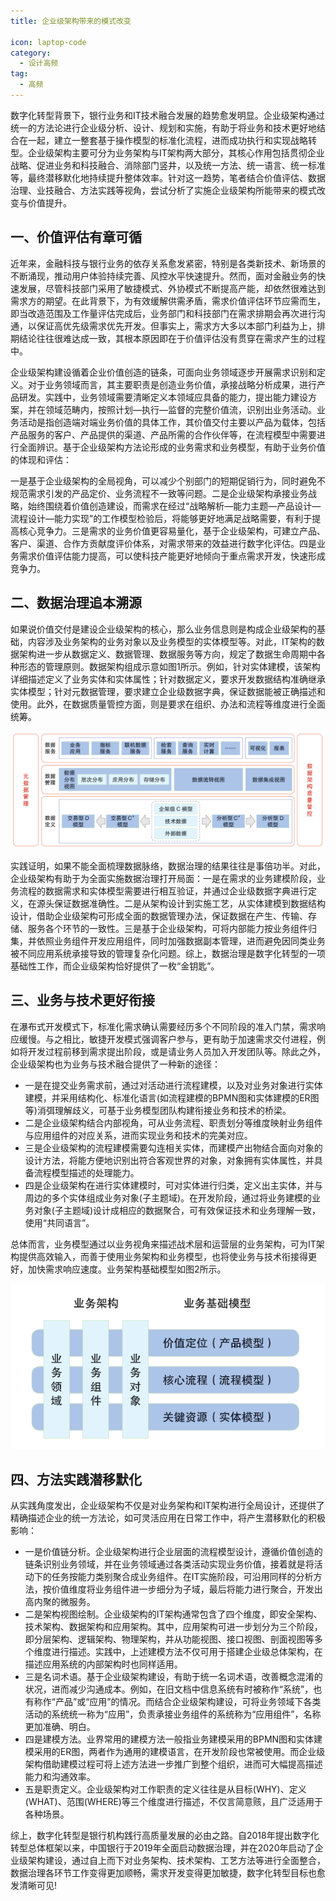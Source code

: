 ```yaml
---
title: 企业级架构带来的模式改变

icon: laptop-code
category:
  - 设计高频
tag:
  - 高频
---
```


数字化转型背景下，银行业务和IT技术融合发展的趋势愈发明显。企业级架构通过统一的方法论进行企业级分析、设计、规划和实施，有助于将业务和技术更好地结合在一起，建立一整套基于操作模型的标准化流程，进而成功执行和实现战略转型。企业级架构主要可分为业务架构与IT架构两大部分，其核心作用包括贯彻企业战略、促进业务和科技融合、消除部门竖井，以及统一方法、统一语言、统一标准等，最终潜移默化地持续提升整体效率。针对这一趋势，笔者结合价值评估、数据治理、业技融合、方法实践等视角，尝试分析了实施企业级架构所能带来的模式改变与价值提升。

## 一、价值评估有章可循

近年来，金融科技与银行业务的依存关系愈发紧密，特别是各类新技术、新场景的不断涌现，推动用户体验持续完善、风控水平快速提升。然而，面对金融业务的快速发展，尽管科技部门采用了敏捷模式、外协模式不断提高产能，却依然很难达到需求方的期望。在此背景下，为有效缓解供需矛盾，需求价值评估环节应需而生，即当改造范围及工作量评估完成后，业务部门和科技部门在需求排期会再次进行沟通，以保证高优先级需求优先开发。但事实上，需求方大多以本部门利益为上，排期结论往往很难达成一致，其根本原因即在于价值评估没有贯穿在需求产生的过程中。

企业级架构建设循着企业价值创造的链条，可面向业务领域逐步开展需求识别和定义。对于业务领域而言，其主要职责是创造业务价值，承接战略分析成果，进行产品研发。实践中，业务领域需要清晰定义本领域应具备的能力，提出能力建设方案，并在领域范畴内，按照计划—执行—监督的完整价值流，识别出业务活动。业务活动是指创造端对端业务价值的具体工作，其价值交付主要以产品为载体，包括产品服务的客户、产品提供的渠道、产品所需的合作伙伴等，在流程模型中需要进行全面辨识。基于企业级架构方法论形成的业务需求和业务模型，有助于业务价值的体现和评估：

一是基于企业级架构的全局视角，可以减少个别部门的短期促销行为，同时避免不规范需求引发的产品定价、业务流程不一致等问题。二是企业级架构承接业务战略，始终围绕着价值创造建设，而需求在经过“战略解析—能力主题—产品设计—流程设计—能力实现”的工作模型检验后，将能够更好地满足战略需要，有利于提高核心竞争力。三是需求的业务价值更容易量化，基于企业级架构，可建立产品、客户、渠道、合作方贡献度评价体系，对需求带来的效益进行数字化评估。四是业务需求价值评估能力提高，可以使科技产能更好地倾向于重点需求开发，快速形成竞争力。

## 二、数据治理追本溯源

如果说价值交付是建设企业级架构的核心，那么业务信息则是构成企业级架构的基础，内容涉及业务架构的业务对象以及业务模型的实体模型等。对此，IT架构的数据架构进一步从数据定义、数据管理、数据服务等方向，规定了数据生命周期中各种形态的管理原则。数据架构组成示意如图1所示。例如，针对实体建模，该架构详细描述定义了业务实体和实体属性；针对数据定义，要求开发数据结构准确继承实体模型；针对元数据管理，要求建立企业级数据字典，保证数据能被正确描述和使用。此外，在数据质量管控方面，则是要求在组织、办法和流程等维度进行全面统筹。

![数据架构组成示意](img_56.png)

实践证明，如果不能全面梳理数据脉络，数据治理的结果往往是事倍功半。对此，企业级架构有助于为全面实施数据治理打开局面：一是在需求的业务建模阶段，业务流程的数据需求和实体模型需要进行相互验证，并通过企业级数据字典进行定义，在源头保证数据准确性。二是从架构设计到实施工艺，从实体建模到数据结构设计，借助企业级架构可形成全面的数据管理办法，保证数据在产生、传输、存储、服务各个环节的一致性。三是基于企业级架构，可将内部能力按业务组件归集，并依照业务组件开发应用组件，同时加强数据副本管理，进而避免因同类业务被不同应用系统承接导致的管理复杂化问题。综上，数据治理是数字化转型的一项基础性工作，而企业级架构恰好提供了一枚“金钥匙”。

## 三、业务与技术更好衔接

在瀑布式开发模式下，标准化需求确认需要经历多个不同阶段的准入门禁，需求响应缓慢。与之相比，敏捷开发模式强调客户参与，更有助于加速需求交付进程，例如将开发过程前移到需求提出阶段，或是请业务人员加入开发团队等。除此之外，企业级架构也为业务与技术融合提供了一种新的途径：

* 一是在提交业务需求前，通过对活动进行流程建模，以及对业务对象进行实体建模，并采用结构化、标准化语言(如流程建模的BPMN图和实体建模的ER图等)消弭理解歧义，可基于业务模型团队构建衔接业务和技术的桥梁。
* 二是企业级架构结合内部视角，可从业务流程、职责划分等维度映射业务组件与应用组件的对应关系，进而实现业务和技术的完美对应。
* 三是企业级架构的流程建模需要勾连相关实体，而建模产出物结合面向对象的设计方法，将能方便地识别出符合客观世界的对象，对象拥有实体属性，并具备流程模型描述的处理能力。
* 四是企业级架构在进行实体建模时，可对实体进行归类，定义出主实体，并与周边的多个实体组成业务对象(子主题域)。在开发阶段，通过将业务建模的业务对象(子主题域)设计成相应的数据聚合，可有效保证技术和业务理解一致，使用“共同语言”。

总体而言，业务模型通过以业务视角来描述战术层和运营层的业务架构，可为IT架构提供高效输入，而善于使用业务架构和业务模型，也将使业务与技术衔接得更好，加快需求响应速度。业务架构基础模型如图2所示。


![业务架构基础模型](img_57.png)


## 四、方法实践潜移默化

从实践角度发出，企业级架构不仅是对业务架构和IT架构进行全局设计，还提供了精确描述企业的统一方法论，如可灵活应用在日常工作中，将产生潜移默化的积极影响：

* 一是价值链分析。企业级架构进行企业层面的流程模型设计，遵循价值创造的链条识别业务领域，并在业务领域通过各类活动实现业务价值，接着就是将活动下的任务按能力类别聚合成业务组件。在IT实施阶段，可沿用同样的分析方法，按价值维度将业务组件进一步细分为子域，最后将能力进行聚合，开发出高内聚的微服务。
* 二是架构视图绘制。企业级架构的IT架构通常包含了四个维度，即安全架构、技术架构、数据架构和应用架构。其中，应用架构可进一步划分为三个阶段，即分层架构、逻辑架构、物理架构，并从功能视图、接口视图、剖面视图等多个维度进行描述。实践中，上述建模方法不仅可用于搭建企业级总体架构，在描述应用系统的内部架构时也同样适用。
* 三是名词术语。基于企业级架构建设，有助于统一名词术语，改善概念混淆的状况，进而减少沟通成本。例如，在旧文档中信息系统有时被称作“系统”，也有称作“产品”或“应用”的情况。而结合企业级架构建设，可将业务领域下各类活动的系统统一称为“应用”，负责承接业务组件的系统称为“应用组件”，名称更加准确、明白。
* 四是建模方法。业界常用的建模方法一般指业务建模采用的BPMN图和实体建模采用的ER图，两者作为通用的建模语言，在开发阶段也常被使用。而企业级架构借助建模过程可将上述方法进一步推广到整个组织，进而可大幅提高描述能力和沟通效率。
* 五是职责定义。企业级架构对工作职责的定义往往是从目标(WHY)、定义(WHAT)、范围(WHERE)等三个维度进行描述，不仅言简意赅，且广泛适用于各种场景。

综上，数字化转型是银行机构践行高质量发展的必由之路。自2018年提出数字化转型总体框架以来，中国银行于2019年全面启动数据治理，并在2020年启动了企业级架构建设，通过自上而下对业务架构、技术架构、工艺方法等进行全面整合，数据治理各环节工作变得更加顺畅，需求开发变得更加敏捷，数字化转型目标也愈发清晰可见!


